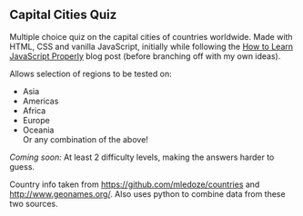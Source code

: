 ## Capital Cities Quiz

Multiple choice quiz on the capital cities of countries worldwide. Made with
HTML, CSS and vanilla JavaScript, initially while following the [How to Learn JavaScript
Properly](http://javascriptissexy.com/how-to-learn-javascript-properly/) blog
post (before branching off with my own ideas).

Allows selection of regions to be tested on: 
* Asia
* Americas
* Africa
* Europe
* Oceania  
Or any combination of the above!

_Coming soon:_ At least 2 difficulty levels, making the answers harder to
guess.

Country info taken from https://github.com/mledoze/countries and
http://www.geonames.org/. Also uses python to combine data from these two
sources.
